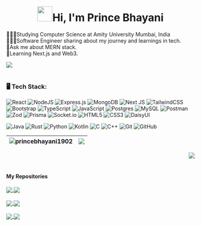 <h1 align="center"><img src="https://user-images.githubusercontent.com/18350557/176309783-0785949b-9127-417c-8b55-ab5a4333674e.gif"  width="40" height="40" />Hi, I'm Prince Bhayani</h1>

👨🏻‍🎓Studying Computer Science at Amity University Mumbai, India <br>
👨🏻‍💻Software Engineer sharing about my journey and learnings in tech. <br>
💬Ask me about MERN stack. <br>
🌱Learning Next.js and Web3. <br>

![](https://github-readme-stats.vercel.app/api?username=princebhayani&theme=buefy&hide_border=false&include_all_commits=false&count_private=false&rank_icon=percentile&show_icons=true)<br/> 
#
### 🖥️ Tech Stack:
![React](https://img.shields.io/badge/react-%2320232a.svg?style=for-the-badge&logo=react&logoColor=%2361DAFB) ![NodeJS](https://img.shields.io/badge/node.js-6DA55F?style=for-the-badge&logo=node.js&logoColor=white)
![Express.js](https://img.shields.io/badge/express.js-%23404d59.svg?style=for-the-badge&logo=express&logoColor=%2361DAFB) ![MongoDB](https://img.shields.io/badge/MongoDB-%234ea94b.svg?style=for-the-badge&logo=mongodb&logoColor=white) ![Next JS](https://img.shields.io/badge/Next-black?style=for-the-badge&logo=next.js&logoColor=white)
![TailwindCSS](https://img.shields.io/badge/tailwindcss-%2338B2AC.svg?style=for-the-badge&logo=tailwind-css&logoColor=white)
![Bootstrap](https://img.shields.io/badge/bootstrap-%238511FA.svg?style=for-the-badge&logo=bootstrap&logoColor=white)
![TypeScript](https://img.shields.io/badge/typescript-%23007ACC.svg?style=for-the-badge&logo=typescript&logoColor=white)
![JavaScript](https://img.shields.io/badge/javascript-%23323330.svg?style=for-the-badge&logo=javascript&logoColor=%23F7DF1E)
![Postgres](https://img.shields.io/badge/postgres-%23316192.svg?style=for-the-badge&logo=postgresql&logoColor=white)
![MySQL](https://img.shields.io/badge/mysql-%2300000f.svg?style=for-the-badge&logo=mysql&logoColor=white) ![Postman](https://img.shields.io/badge/Postman-FF6C37?style=for-the-badge&logo=postman&logoColor=white)
![Zod](https://img.shields.io/badge/zod-%233068b7.svg?style=for-the-badge&logo=zod&logoColor=white) ![Prisma](https://img.shields.io/badge/Prisma-3982CE?style=for-the-badge&logo=Prisma&logoColor=white)
![Socket.io](https://img.shields.io/badge/Socket.io-black?style=for-the-badge&logo=socket.io&badgeColor=010101)
![HTML5](https://img.shields.io/badge/html5-%23E34F26.svg?style=for-the-badge&logo=html5&logoColor=white)
![CSS3](https://img.shields.io/badge/css3-%231572B6.svg?style=for-the-badge&logo=css3&logoColor=white) ![DaisyUI](https://img.shields.io/badge/daisyui-5A0EF8?style=for-the-badge&logo=daisyui&logoColor=white)


![Java](https://img.shields.io/badge/java-%23ED8B00.svg?style=for-the-badge&logo=openjdk&logoColor=white) ![Rust](https://img.shields.io/badge/rust-%23000000.svg?style=for-the-badge&logo=rust&logoColor=white) ![Python](https://img.shields.io/badge/python-3670A0?style=for-the-badge&logo=python&logoColor=ffdd54) ![Kotlin](https://img.shields.io/badge/kotlin-%237F52FF.svg?style=for-the-badge&logo=kotlin&logoColor=white) ![C](https://img.shields.io/badge/c-%2300599C.svg?style=for-the-badge&logo=c&logoColor=white) ![C++](https://img.shields.io/badge/c++-%2300599C.svg?style=for-the-badge&logo=c%2B%2B&logoColor=white) ![Git](https://img.shields.io/badge/git-%23F05033.svg?style=for-the-badge&logo=git&logoColor=white) ![GitHub](https://img.shields.io/badge/github-%23121011.svg?style=for-the-badge&logo=github&logoColor=white)

| <div><img align="center" src="https://github-readme-streak-stats.herokuapp.com/?user=princebhayani&" alt="princebhayani1902" /></div> |  <div><img align="center" src="https://github-readme-stats.vercel.app/api/top-langs/?username=princebhayani&layout=compact&theme=buefy&hide_border=true" /></div> |
| ------------- | ------------- |
<p align="right"><img src="https://komarev.com/ghpvc/?username=princebhayani1902&color=blueviolet&&style=flat&label=👁️" /></p>

#
#### My Repositories
<a href="https://github.com/princebhayani/Chat-App">
  <img align="center" src="https://github-readme-stats.vercel.app/api/pin/?username=princebhayani&repo=Chat-App&theme=buefy&show_owner=true" />
</a>
<a href="https://github.com/princebhayani/Real-Estate-MERN">
  <img align="center" src="https://github-readme-stats.vercel.app/api/pin/?username=princebhayani&repo=Real-Estate-MERN&theme=buefy&show_owner=true" />
</a>
<br />
<br />
<a href="https://github.com/princebhayani/Java-DSA">
  <img align="center" src="https://github-readme-stats.vercel.app/api/pin/?username=princebhayani&repo=Java-DSA&theme=buefy&show_owner=true" />
</a>
<a href="https://github.com/princebhayani/100xDevs-Cohort">
  <img align="center" src="https://github-readme-stats.vercel.app/api/pin/?username=princebhayani&repo=100xDevs-Cohort&theme=buefy&show_owner=true" />
</a>
<br />
<br />
<a href="https://github.com/princebhayani/Blog-App">
  <img align="center" src="https://github-readme-stats.vercel.app/api/pin/?username=princebhayani&repo=Blog-App&theme=buefy&show_owner=true" />
</a>
<a href="https://github.com/princebhayani/Visual-Chat-Media">
  <img align="center" src="https://github-readme-stats.vercel.app/api/pin/?username=princebhayani&repo=Visual-Chat-Media&theme=buefy&show_owner=true" />
</a>
<br />
<br />
